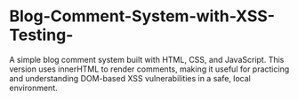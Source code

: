 # Blog-Comment-System-with-XSS-Testing-
A simple blog comment system built with HTML, CSS, and JavaScript. This version uses innerHTML to render comments, making it useful for practicing and understanding DOM-based XSS vulnerabilities in a safe, local environment.
